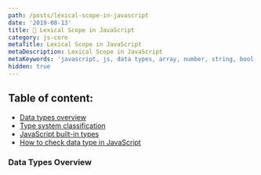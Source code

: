 ```yaml
---
path: /posts/lexical-scope-in-javascript
date: '2019-08-13'
title: 🏢 Lexical Scope in JavaScript
category: js-core
metaTitle: Lexical Scope in JavaScript
metaDescription: Lexical Scope in JavaScript
metaKeywords: 'javascript, js, data types, array, number, string, bool'
hidden: true
---
```


## Table of content:

* [Data types overview](#data-types-overview)
* [Type system classification](#type-system-classification)
* [JavaScript built-in types](#javascript-built-in-types)
* [How to check data type in JavaScript](#how-to-check-data-type-in-javascript)

### Data Types Overview

